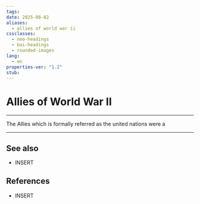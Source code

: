 ```yaml
---
tags: 
date: 2025-08-02
aliases:
  - allies of world war ii
cssclasses:
  - neo-headings
  - bai-headings
  - rounded-images
lang:
  - en
properties-ver: "1.2"
stub: 
---
```

# Allies of World War II

***

The Allies which is formally referred as the united nations were a 



***
## See also
- INSERT
## References
- INSERT